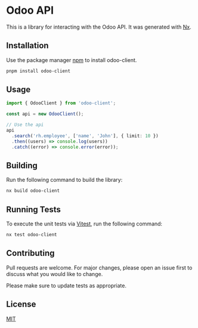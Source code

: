 # Odoo API

This is a library for interacting with the Odoo API. It was generated with [Nx](https://nx.dev).

## Installation

Use the package manager [npm](https://www.npmjs.com/) to install odoo-client.

```bash
pnpm install odoo-client
```

## Usage

```typescript
import { OdooClient } from 'odoo-client';

const api = new OdooClient();

// Use the api
api
  .search('rh.employee', ['name', 'John'], { limit: 10 })
  .then((users) => console.log(users))
  .catch((error) => console.error(error));
```

## Building

Run the following command to build the library:

```bash
nx build odoo-client
```

## Running Tests

To execute the unit tests via [Vitest](https://vitest.dev/), run the following command:

```bash
nx test odoo-client
```

## Contributing

Pull requests are welcome. For major changes, please open an issue first to discuss what you would like to change.

Please make sure to update tests as appropriate.

## License

[MIT](https://choosealicense.com/licenses/mit/)
